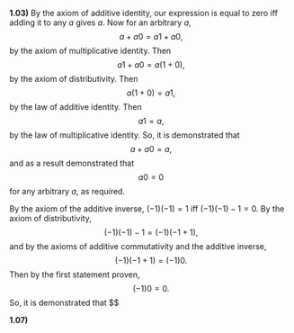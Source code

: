 
**1.03)** By the axiom of additive identity, our expression is equal to zero iff adding it to any $a$ gives $a$. Now for an arbitrary $a$,
$$a+a0=a1+a0\text{,}$$
by the axiom of multiplicative identity. Then
$$a1+a0=a(1+0)\text{,}$$
by the axiom of distributivity. Then 
$$a(1+0)=a1\text{,}$$
by the law of additive identity. Then
$$a1=a\text{,}$$
by the law of multiplicative identity. So, it is demonstrated that
$$a+a0=a\text{,}$$
and as a result demonstrated that 
$$a0=0$$
for any arbitrary $a$, as required.

By the axiom of the additive inverse, $(-1)(-1)=1$ iff $(-1)(-1)-1=0$. By the axiom of distributivity,
$$(-1)(-1)-1=(-1)(-1+1)\text{,}$$
and by the axioms of additive commutativity and the additive inverse, 
 $$(-1)(-1+1)=(-1)0\text{.}$$
Then by the first statement proven,
$$(-1)0=0\text{.}$$
So, it is demonstrated that $$

**1.07)**